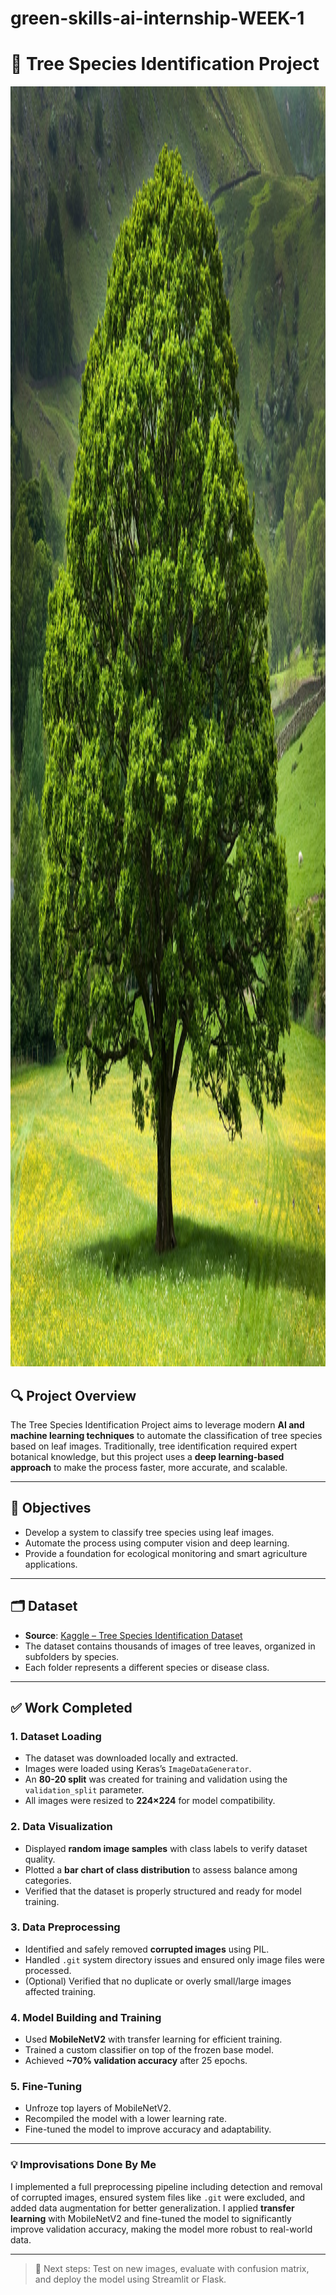 # green-skills-ai-internship-WEEK-1

# 🌳 Tree Species Identification Project

<div align="center">
  <img src="sample tree.jpg" height="2048" width="1365" alt="Tree"/>
  <br/>
</div>

## 🔍 Project Overview
The Tree Species Identification Project aims to leverage modern **AI and machine learning techniques** to automate the classification of tree species based on leaf images. Traditionally, tree identification required expert botanical knowledge, but this project uses a **deep learning-based approach** to make the process faster, more accurate, and scalable.

---

## 🎯 Objectives
- Develop a system to classify tree species using leaf images.
- Automate the process using computer vision and deep learning.
- Provide a foundation for ecological monitoring and smart agriculture applications.

---

## 🗂️ Dataset
- **Source**: [Kaggle – Tree Species Identification Dataset](https://www.kaggle.com/datasets/viditgandhi/tree-species-identification-dataset)
- The dataset contains thousands of images of tree leaves, organized in subfolders by species.
- Each folder represents a different species or disease class.

---

## ✅ Work Completed

### 1. Dataset Loading
- The dataset was downloaded locally and extracted.
- Images were loaded using Keras’s `ImageDataGenerator`.
- An **80-20 split** was created for training and validation using the `validation_split` parameter.
- All images were resized to **224×224** for model compatibility.

### 2. Data Visualization
- Displayed **random image samples** with class labels to verify dataset quality.
- Plotted a **bar chart of class distribution** to assess balance among categories.
- Verified that the dataset is properly structured and ready for model training.

### 3. Data Preprocessing
- Identified and safely removed **corrupted images** using PIL.
- Handled `.git` system directory issues and ensured only image files were processed.
- (Optional) Verified that no duplicate or overly small/large images affected training.

### 4. Model Building and Training
- Used **MobileNetV2** with transfer learning for efficient training.
- Trained a custom classifier on top of the frozen base model.
- Achieved **~70% validation accuracy** after 25 epochs.

### 5. Fine-Tuning
- Unfroze top layers of MobileNetV2.
- Recompiled the model with a lower learning rate.
- Fine-tuned the model to improve accuracy and adaptability.

---

### 💡 Improvisations Done By Me
I implemented a full preprocessing pipeline including detection and removal of corrupted images, ensured system files like `.git` were excluded, and added data augmentation for better generalization. I applied **transfer learning** with MobileNetV2 and fine-tuned the model to significantly improve validation accuracy, making the model more robust to real-world data.

---

> 🚀 Next steps: Test on new images, evaluate with confusion matrix, and deploy the model using Streamlit or Flask.
